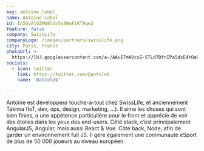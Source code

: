 ```yaml
---
key: antoine_lebel
name: Antoine Lebel
id: In5GyAlQZMW8ldv5y8NoFiKT9qe2
feature: false
company: SwissLife
companyLogo: /images/partners/swisslife.png
city: Paris, France
photoUrl: >-
  https://lh3.googleusercontent.com/a-/AAuE7mAVcxZ-STLd7DfnIPa5dxE4tOa9vsWpvMS5NIgd
socials:
  - icon: twitter
    link: https://twitter.com/@antoleb
    name: '@antoleb'

---
```


Antoine est développeur touche-à-tout chez SwissLife, et anciennement Takima (IoT, dev, ops, design, marketing, ...). Il aime les choses qui sont bien finies, a une appétence particulière pour le front et apprécie de voir des étoiles dans les yeux des end-users. Côté stack, c’est principalement AngularJS, Angular, mais aussi React & Vue. Côté back, Node, afin de garder un environnement full JS. Il gère également une communauté eSport de plus de 50 000 joueurs au niveau européen.
